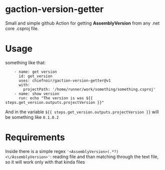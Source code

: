 # gaction-version-getter
Small and simple github Action for getting **AssemblyVersion** from any .net core .csproj file.

# Usage
something like that:
```
    - name: get version
      id: get_version
      uses: chiefnoir/gaction-version-getter@v1
      with:
        projectPath: '/home/runner/work/something/something.csproj'
    - name: show version
      run: echo "The version is was ${{ steps.get_version.outputs.projectVersion }}"
```
    
And in the variable `${{ steps.get_version.outputs.projectVersion }}` will be something like `0.1.0.2`

# Requirements
Inside there is a simple regex `'<AssemblyVersion>(.*?)<\/AssemblyVersion>'`: reading file and than matching through the text file, so it will work only with that kinda files
